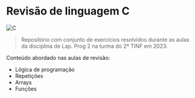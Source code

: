  # Revisão de linguagem C 
 ![C](https://img.shields.io/badge/c-%2300599C.svg?style=for-the-badge&logo=c&logoColor=white)
> Repositório com conjunto de exercícios resolvidos durante as aulas da disciplina de Lap. Prog 2 na turma do 2º TINF em 2023.

Conteúdo abordado nas aulas de revisão:
- Lógica de programação
- Repetições
- Arrays
- Funções
